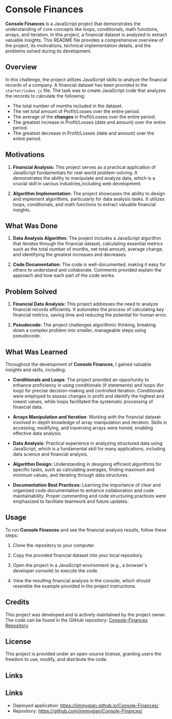 # Console Finances

**Console Finances** is a JavaScript project that demonstrates the understanding of core concepts like loops, conditionals, math functions, arrays, and iteration. In this project, a financial dataset is analyzed to extract valuable insights. This README file provides a comprehensive overview of the project, its motivations, technical implementation details, and the problems solved during its development.

## Overview

In this challenge, the project utilizes JavaScript skills to analyze the financial records of a company. A financial dataset has been provided in the `starter/index.js` file. The task was to create JavaScript code that analyzes the records to calculate the following:

- The total number of months included in the dataset.
- The net total amount of Profit/Losses over the entire period.
- The average of the **changes** in Profit/Losses over the entire period.
- The greatest increase in Profit/Losses (date and amount) over the entire period.
- The greatest decrease in Profit/Losses (date and amount) over the entire period.

## Motivations

1. **Financial Analysis:** This project serves as a practical application of JavaScript fundamentals for real-world problem-solving. It demonstrates the ability to manipulate and analyze data, which is a crucial skill in various industries,including web development.

2. **Algorithm Implementation:** The project showcases the ability to design and implement algorithms, particularly for data analysis tasks. It utilizes loops, conditionals, and math functions to extract valuable financial insights.

## What Was Done

1. **Data Analysis Algorithm:** The project includes a JavaScript algorithm that iterates through the financial dataset, calculating essential metrics such as the total number of months, net total amount, average change, and identifying the greatest increases and decreases.

2. **Code Documentation:** The code is well-documented, making it easy for others to understand and collaborate. Comments provided explain the approach and how each part of the code works.

## Problem Solved

1. **Financial Data Analysis:** This project addresses the need to analyze financial records efficiently. It automates the process of calculating key financial metrics, saving time and reducing the potential for human error.

2. **Pseudocode:** The project challenges algorithmic thinking, breaking down a complex problem into smaller, manageable steps using pseudocode.

## What Was Learned

Throughout the development of **Console Finances**, I gained valuable insights and skills, including:

- **Conditionals and Loops**: The project provided an opportunity to enhance proficiency in using conditionals (if statements) and loops (for loop) for precise decision-making and controlled iteration. Conditionals were employed to assess changes in profit and identify the highest and lowest values, while loops facilitated the systematic processing of financial data.

- **Arrays Manipulation and Iteration**: Working with the financial dataset involved in-depth knowledge of array manipulation and iteration. Skills in accessing, modifying, and traversing arrays were honed, enabling effective data analysis.

- **Data Analysis:** Practical experience in analyzing structured data using JavaScript, which is a fundamental skill for many applications, including data science and financial analysis.

- **Algorithm Design:** Understanding in designing efficient algorithms for specific tasks, such as calculating averages, finding maximum and minimum values, and iterating through data structures.

- **Documentation Best Practices:** Learning the importance of clear and organized code documentation to enhance collaboration and code maintainability. Proper commenting and code structuring practices were emphasized to facilitate teamwork and future updates.

## Usage

To run **Console Finances** and see the financial analysis results, follow these steps:

1. Clone the repository to your computer.

2. Copy the provided financial dataset into your local repository.

3. Open the project in a JavaScript environment (e.g., a browser's developer console) to execute the code.

4. View the resulting financial analysis in the console, which should resemble the example provided in the project instructions.

## Credits

This project was developed and is actively maintained by the project owner. The code can be found in the GitHub repository: [Console-Finances Repository](https://github.com/yourusername/Console-Finances).

## License

This project is provided under an open-source license, granting users the freedom to use, modify, and distribute the code.

## Links

## Links
- Deployed application: https://jimmygian.github.io/Console-Finances/
- Repository: https://github.com/jimmygian/Console-Finances/
